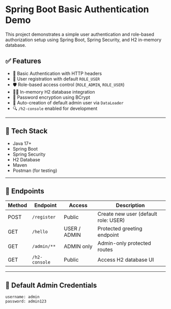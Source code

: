 # Spring Boot Basic Authentication Demo

This project demonstrates a simple user authentication and role-based authorization setup using Spring Boot, Spring Security, and H2 in-memory database.

## ✅ Features

- 🔐 Basic Authentication with HTTP headers
- 👥 User registration with default `ROLE_USER`
- 🛡️ Role-based access control (`ROLE_ADMIN`, `ROLE_USER`)
- 🧑‍💻 In-memory H2 database integration
- 💾 Password encryption using BCrypt
- 🔄 Auto-creation of default admin user via `DataLoader`
- 🔍 `/h2-console` enabled for development

---

## 🧱 Tech Stack

- Java 17+
- Spring Boot
- Spring Security
- H2 Database
- Maven
- Postman (for testing)

---

## 📂 Endpoints

| Method | Endpoint        | Access         | Description                  |
|--------|------------------|----------------|------------------------------|
| POST   | `/register`      | Public         | Create new user (default role: USER) |
| GET    | `/hello`         | USER / ADMIN   | Protected greeting endpoint |
| GET    | `/admin/**`      | ADMIN only     | Admin-only protected routes |
| GET    | `/h2-console`    | Public         | Access H2 database UI |

---

## 🔐 Default Admin Credentials

```text
username: admin
password: admin123
